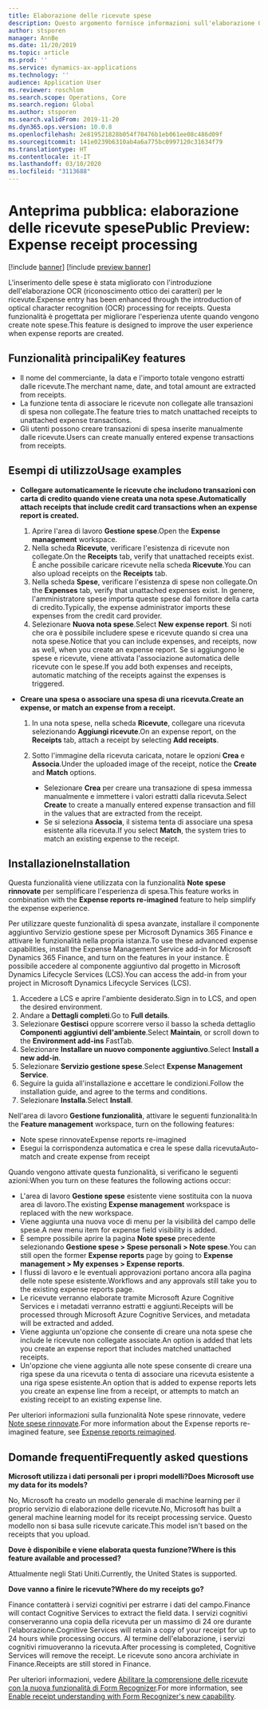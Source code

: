```yaml
---
title: Elaborazione delle ricevute spese
description: Questo argomento fornisce informazioni sull'elaborazione OCR (riconoscimento ottico dei caratteri) per le ricevute. Questa funzionalità è progettata per migliorare l'esperienza utente quando vengono create note spese in Microsoft Dynamics 365 Finance.
author: stsporen
manager: AnnBe
ms.date: 11/20/2019
ms.topic: article
ms.prod: ''
ms.service: dynamics-ax-applications
ms.technology: ''
audience: Application User
ms.reviewer: roschlom
ms.search.scope: Operations, Core
ms.search.region: Global
ms.author: stsporen
ms.search.validFrom: 2019-11-20
ms.dyn365.ops.version: 10.0.8
ms.openlocfilehash: 2e819521828b054f70476b1eb061ee08c486d09f
ms.sourcegitcommit: 141e0239b6310ab4a6a775bc0997120c31634f79
ms.translationtype: HT
ms.contentlocale: it-IT
ms.lasthandoff: 03/10/2020
ms.locfileid: "3113688"
---
```

# <a name="public-preview-expense-receipt-processing"></a><span data-ttu-id="234ae-104">Anteprima pubblica: elaborazione delle ricevute spese</span><span class="sxs-lookup"><span data-stu-id="234ae-104">Public Preview: Expense receipt processing</span></span>

[!include [banner](../includes/banner.md)]
[!include [preview banner](../includes/preview-banner.md)]


<span data-ttu-id="234ae-105">L'inserimento delle spese è stata migliorato con l'introduzione dell'elaborazione OCR (riconoscimento ottico dei caratteri) per le ricevute.</span><span class="sxs-lookup"><span data-stu-id="234ae-105">Expense entry has been enhanced through the introduction of optical character recognition (OCR) processing for receipts.</span></span> <span data-ttu-id="234ae-106">Questa funzionalità è progettata per migliorare l'esperienza utente quando vengono create note spese.</span><span class="sxs-lookup"><span data-stu-id="234ae-106">This feature is designed to improve the user experience when expense reports are created.</span></span>

## <a name="key-features"></a><span data-ttu-id="234ae-107">Funzionalità principali</span><span class="sxs-lookup"><span data-stu-id="234ae-107">Key features</span></span>

- <span data-ttu-id="234ae-108">Il nome del commerciante, la data e l'importo totale vengono estratti dalle ricevute.</span><span class="sxs-lookup"><span data-stu-id="234ae-108">The merchant name, date, and total amount are extracted from receipts.</span></span>
- <span data-ttu-id="234ae-109">La funzione tenta di associare le ricevute non collegate alle transazioni di spesa non collegate.</span><span class="sxs-lookup"><span data-stu-id="234ae-109">The feature tries to match unattached receipts to unattached expense transactions.</span></span>
- <span data-ttu-id="234ae-110">Gli utenti possono creare transazioni di spesa inserite manualmente dalle ricevute.</span><span class="sxs-lookup"><span data-stu-id="234ae-110">Users can create manually entered expense transactions from receipts.</span></span>

## <a name="usage-examples"></a><span data-ttu-id="234ae-111">Esempi di utilizzo</span><span class="sxs-lookup"><span data-stu-id="234ae-111">Usage examples</span></span>

- <span data-ttu-id="234ae-112">**Collegare automaticamente le ricevute che includono transazioni con carta di credito quando viene creata una nota spese.**</span><span class="sxs-lookup"><span data-stu-id="234ae-112">**Automatically attach receipts that include credit card transactions when an expense report is created.**</span></span>

    1. <span data-ttu-id="234ae-113">Aprire l'area di lavoro **Gestione spese**.</span><span class="sxs-lookup"><span data-stu-id="234ae-113">Open the **Expense management** workspace.</span></span>
    2. <span data-ttu-id="234ae-114">Nella scheda **Ricevute**, verificare l'esistenza di ricevute non collegate.</span><span class="sxs-lookup"><span data-stu-id="234ae-114">On the **Receipts** tab, verify that unattached receipts exist.</span></span> <span data-ttu-id="234ae-115">È anche possibile caricare ricevute nella scheda **Ricevute**.</span><span class="sxs-lookup"><span data-stu-id="234ae-115">You can also upload receipts on the **Receipts** tab.</span></span>
    3. <span data-ttu-id="234ae-116">Nella scheda **Spese**, verificare l'esistenza di spese non collegate.</span><span class="sxs-lookup"><span data-stu-id="234ae-116">On the **Expenses** tab, verify that unattached expenses exist.</span></span> <span data-ttu-id="234ae-117">In genere, l'amministratore spese importa queste spese dal fornitore della carta di credito.</span><span class="sxs-lookup"><span data-stu-id="234ae-117">Typically, the expense administrator imports these expenses from the credit card provider.</span></span>
    4. <span data-ttu-id="234ae-118">Selezionare **Nuova nota spese**.</span><span class="sxs-lookup"><span data-stu-id="234ae-118">Select **New expense report**.</span></span> <span data-ttu-id="234ae-119">Si noti che ora è possibile includere spese e ricevute quando si crea una nota spese.</span><span class="sxs-lookup"><span data-stu-id="234ae-119">Notice that you can include expenses, and receipts, now as well, when you create an expense report.</span></span> <span data-ttu-id="234ae-120">Se si aggiungono le spese e ricevute, viene attivata l'associazione automatica delle ricevute con le spese.</span><span class="sxs-lookup"><span data-stu-id="234ae-120">If you add both expenses and receipts, automatic matching of the receipts against the expenses is triggered.</span></span>

- <span data-ttu-id="234ae-121">**Creare una spesa o associare una spesa di una ricevuta.**</span><span class="sxs-lookup"><span data-stu-id="234ae-121">**Create an expense, or match an expense from a receipt.**</span></span>

    1. <span data-ttu-id="234ae-122">In una nota spese, nella scheda **Ricevute**, collegare una ricevuta selezionando **Aggiungi ricevute**.</span><span class="sxs-lookup"><span data-stu-id="234ae-122">On an expense report, on the **Receipts** tab, attach a receipt by selecting **Add receipts**.</span></span>
    2. <span data-ttu-id="234ae-123">Sotto l'immagine della ricevuta caricata, notare le opzioni **Crea** e **Associa**.</span><span class="sxs-lookup"><span data-stu-id="234ae-123">Under the uploaded image of the receipt, notice the **Create** and **Match** options.</span></span>

        - <span data-ttu-id="234ae-124">Selezionare **Crea** per creare una transazione di spesa immessa manualmente e immettere i valori estratti dalla ricevuta.</span><span class="sxs-lookup"><span data-stu-id="234ae-124">Select **Create** to create a manually entered expense transaction and fill in the values that are extracted from the receipt.</span></span>
        - <span data-ttu-id="234ae-125">Se si seleziona **Associa**, il sistema tenta di associare una spesa esistente alla ricevuta.</span><span class="sxs-lookup"><span data-stu-id="234ae-125">If you select **Match**, the system tries to match an existing expense to the receipt.</span></span>

## <a name="installation"></a><span data-ttu-id="234ae-126">Installazione</span><span class="sxs-lookup"><span data-stu-id="234ae-126">Installation</span></span>

<span data-ttu-id="234ae-127">Questa funzionalità viene utilizzata con la funzionalità **Note spese rinnovate** per semplificare l'esperienza di spesa.</span><span class="sxs-lookup"><span data-stu-id="234ae-127">This feature works in combination with the **Expense reports re-imagined** feature to help simplify the expense experience.</span></span>

<span data-ttu-id="234ae-128">Per utilizzare queste funzionalità di spesa avanzate, installare il componente aggiuntivo Servizio gestione spese per Microsoft Dynamics 365 Finance e attivare le funzionalità nella propria istanza.</span><span class="sxs-lookup"><span data-stu-id="234ae-128">To use these advanced expense capabilities, install the Expense Management Service add-in for Microsoft Dynamics 365 Finance, and turn on the features in your instance.</span></span> <span data-ttu-id="234ae-129">È possibile accedere al componente aggiuntivo dal progetto in Microsoft Dynamics Lifecycle Services (LCS).</span><span class="sxs-lookup"><span data-stu-id="234ae-129">You can access the add-in from your project in Microsoft Dynamics Lifecycle Services (LCS).</span></span>

1. <span data-ttu-id="234ae-130">Accedere a LCS e aprire l'ambiente desiderato.</span><span class="sxs-lookup"><span data-stu-id="234ae-130">Sign in to LCS, and open the desired environment.</span></span>
2. <span data-ttu-id="234ae-131">Andare a **Dettagli completi**.</span><span class="sxs-lookup"><span data-stu-id="234ae-131">Go to **Full details**.</span></span>
3. <span data-ttu-id="234ae-132">Selezionare **Gestisci** oppure scorrere verso il basso la scheda dettaglio **Componenti aggiuntivi dell'ambiente**.</span><span class="sxs-lookup"><span data-stu-id="234ae-132">Select **Maintain**, or scroll down to the **Environment add-ins** FastTab.</span></span>
4. <span data-ttu-id="234ae-133">Selezionare **Installare un nuovo componente aggiuntivo**.</span><span class="sxs-lookup"><span data-stu-id="234ae-133">Select **Install a new add-in**.</span></span>
5. <span data-ttu-id="234ae-134">Selezionare **Servizio gestione spese**.</span><span class="sxs-lookup"><span data-stu-id="234ae-134">Select **Expense Management Service**.</span></span>
6. <span data-ttu-id="234ae-135">Seguire la guida all'installazione e accettare le condizioni.</span><span class="sxs-lookup"><span data-stu-id="234ae-135">Follow the installation guide, and agree to the terms and conditions.</span></span>
7. <span data-ttu-id="234ae-136">Selezionare **Installa**.</span><span class="sxs-lookup"><span data-stu-id="234ae-136">Select **Install**.</span></span>

<span data-ttu-id="234ae-137">Nell'area di lavoro **Gestione funzionalità**, attivare le seguenti funzionalità:</span><span class="sxs-lookup"><span data-stu-id="234ae-137">In the **Feature management** workspace, turn on the following features:</span></span>

- <span data-ttu-id="234ae-138">Note spese rinnovate</span><span class="sxs-lookup"><span data-stu-id="234ae-138">Expense reports re-imagined</span></span>
- <span data-ttu-id="234ae-139">Esegui la corrispondenza automatica e crea le spese dalla ricevuta</span><span class="sxs-lookup"><span data-stu-id="234ae-139">Auto-match and create expense from receipt</span></span>

<span data-ttu-id="234ae-140">Quando vengono attivate questa funzionalità, si verificano le seguenti azioni:</span><span class="sxs-lookup"><span data-stu-id="234ae-140">When you turn on these features the following actions occur:</span></span>

- <span data-ttu-id="234ae-141">L'area di lavoro **Gestione spese** esistente viene sostituita con la nuova area di lavoro.</span><span class="sxs-lookup"><span data-stu-id="234ae-141">The existing **Expense management** workspace is replaced with the new workspace.</span></span>
- <span data-ttu-id="234ae-142">Viene aggiunta una nuova voce di menu per la visibilità del campo delle spese.</span><span class="sxs-lookup"><span data-stu-id="234ae-142">A new menu item for expense field visibility is added.</span></span>
- <span data-ttu-id="234ae-143">È sempre possibile aprire la pagina **Note spese** precedente selezionando **Gestione spese > Spese personali > Note spese**.</span><span class="sxs-lookup"><span data-stu-id="234ae-143">You can still open the former **Expense reports** page by going to **Expense management > My expenses > Expense reports**.</span></span>
- <span data-ttu-id="234ae-144">I flussi di lavoro e le eventuali approvazioni portano ancora alla pagina delle note spese esistente.</span><span class="sxs-lookup"><span data-stu-id="234ae-144">Workflows and any approvals still take you to the existing expense reports page.</span></span>
- <span data-ttu-id="234ae-145">Le ricevute verranno elaborate tramite Microsoft Azure Cognitive Services e i metadati verranno estratti e aggiunti.</span><span class="sxs-lookup"><span data-stu-id="234ae-145">Receipts will be processed through Microsoft Azure Cognitive Services, and metadata will be extracted and added.</span></span>
- <span data-ttu-id="234ae-146">Viene aggiunta un'opzione che consente di creare una nota spese che include le ricevute non collegate associate.</span><span class="sxs-lookup"><span data-stu-id="234ae-146">An option is added that lets you create an expense report that includes matched unattached receipts.</span></span>
- <span data-ttu-id="234ae-147">Un'opzione che viene aggiunta alle note spese consente di creare una riga spese da una ricevuta o tenta di associare una ricevuta esistente a una riga spese esistente.</span><span class="sxs-lookup"><span data-stu-id="234ae-147">An option that is added to expense reports lets you create an expense line from a receipt, or attempts to match an existing receipt to an existing expense line.</span></span>

<span data-ttu-id="234ae-148">Per ulteriori informazioni sulla funzionalità Note spese rinnovate, vedere [Note spese rinnovate](ExpenseWorkspaceNew.md).</span><span class="sxs-lookup"><span data-stu-id="234ae-148">For more information about the Expense reports re-imagined feature, see [Expense reports reimagined](ExpenseWorkspaceNew.md).</span></span>

## <a name="frequently-asked-questions"></a><span data-ttu-id="234ae-149">Domande frequenti</span><span class="sxs-lookup"><span data-stu-id="234ae-149">Frequently asked questions</span></span>

<span data-ttu-id="234ae-150">**Microsoft utilizza i dati personali per i propri modelli?**</span><span class="sxs-lookup"><span data-stu-id="234ae-150">**Does Microsoft use my data for its models?**</span></span>

<span data-ttu-id="234ae-151">No, Microsoft ha creato un modello generale di machine learning per il proprio servizio di elaborazione delle ricevute.</span><span class="sxs-lookup"><span data-stu-id="234ae-151">No, Microsoft has built a general machine learning model for its receipt processing service.</span></span> <span data-ttu-id="234ae-152">Questo modello non si basa sulle ricevute caricate.</span><span class="sxs-lookup"><span data-stu-id="234ae-152">This model isn't based on the receipts that you upload.</span></span>

<span data-ttu-id="234ae-153">**Dove è disponibile e viene elaborata questa funzione?**</span><span class="sxs-lookup"><span data-stu-id="234ae-153">**Where is this feature available and processed?**</span></span>

<span data-ttu-id="234ae-154">Attualmente negli Stati Uniti.</span><span class="sxs-lookup"><span data-stu-id="234ae-154">Currently, the United States is supported.</span></span>

<span data-ttu-id="234ae-155">**Dove vanno a finire le ricevute?**</span><span class="sxs-lookup"><span data-stu-id="234ae-155">**Where do my receipts go?**</span></span>

<span data-ttu-id="234ae-156">Finance contatterà i servizi cognitivi per estrarre i dati del campo.</span><span class="sxs-lookup"><span data-stu-id="234ae-156">Finance will contact Cognitive Services to extract the field data.</span></span> <span data-ttu-id="234ae-157">I servizi cognitivi conserveranno una copia della ricevuta per un massimo di 24 ore durante l'elaborazione.</span><span class="sxs-lookup"><span data-stu-id="234ae-157">Cognitive Services will retain a copy of your receipt for up to 24 hours while processing occurs.</span></span> <span data-ttu-id="234ae-158">Al termine dell'elaborazione, i servizi cognitivi rimuoveranno la ricevuta.</span><span class="sxs-lookup"><span data-stu-id="234ae-158">After processing is completed, Cognitive Services will remove the receipt.</span></span> <span data-ttu-id="234ae-159">Le ricevute sono ancora archiviate in Finance.</span><span class="sxs-lookup"><span data-stu-id="234ae-159">Receipts are still stored in Finance.</span></span>

<span data-ttu-id="234ae-160">Per ulteriori informazioni, vedere [Abilitare la comprensione delle ricevute con la nuova funzionalità di Form Recognizer](https://azure.microsoft.com/blog/enable-receipt-understanding-with-form-recognizer-s-new-capability/).</span><span class="sxs-lookup"><span data-stu-id="234ae-160">For more information, see [Enable receipt understanding with Form Recognizer's new capability](https://azure.microsoft.com/blog/enable-receipt-understanding-with-form-recognizer-s-new-capability/).</span></span>
